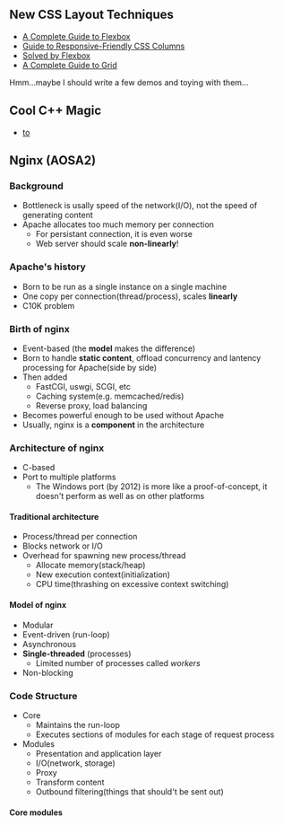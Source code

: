 ## New CSS Layout Techniques
* [A Complete Guide to Flexbox](https://css-tricks.com/snippets/css/a-guide-to-flexbox/)
* [Guide to Responsive-Friendly CSS Columns](https://css-tricks.com/guide-responsive-friendly-css-columns/)
* [Solved by Flexbox](http://philipwalton.github.io/solved-by-flexbox/)
* [A Complete Guide to Grid](https://css-tricks.com/snippets/css/complete-guide-grid/)

Hmm...maybe I should write a few demos and toying with them...

## Cool C++ Magic

* [to<T>](https://github.com/facebook/folly/blob/master/folly/Conv.h)

## Nginx (AOSA2)

### Background
* Bottleneck is usally speed of the network(I/O), not the speed of generating content
* Apache allocates too much memory per connection
  * For persistant connection, it is even worse
  * Web server should scale **non-linearly**!

### Apache's history
* Born to be run as a single instance on a single machine
* One copy per connection(thread/process), scales **linearly**
* C10K problem

### Birth of nginx
* Event-based (the **model** makes the difference)
* Born to handle **static content**, offload concurrency and lantency processing for Apache(side by side)
* Then added
  * FastCGI, uswgi, SCGI, etc
  * Caching system(e.g. memcached/redis)
  * Reverse proxy, load balancing
* Becomes powerful enough to be used without Apache
* Usually, nginx is a **component** in the architecture

### Architecture of nginx
* C-based
* Port to multiple platforms
  * The Windows port (by 2012) is more like a proof-of-concept, it doesn't perform as well as on other platforms

#### Traditional architecture
* Process/thread per connection
* Blocks network or I/O
* Overhead for spawning new process/thread
  * Allocate memory(stack/heap)
  * New execution context(initialization)
  * CPU time(thrashing on excessive context switching)

#### Model of nginx
* Modular
* Event-driven (run-loop)
* Asynchronous
* **Single-threaded** (processes)
  * Limited number of processes called *workers*
* Non-blocking

### Code Structure

* Core
  * Maintains the run-loop
  * Executes sections of modules for each stage of request process
* Modules
  * Presentation and application layer
  * I/O(network, storage)
  * Proxy
  * Transform content
  * Outbound filtering(things that should't be sent out)

#### Core modules
